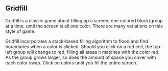 Gridfill
---

Gridfill is a classic game about filling up a screen, one colored block/group at a time, until the screen is all one color. There are many variations on this style of game.

Gridfill incorporates a stack-based filling algorithm to flood and find boundaries when a color is clicked. Should you click on a red cell, the top-left group will change to red, filling all areas it matches with the color red. As the group grows larger, so does the amount of space you cover with each color swap. Click on colors until you fill the entire screen. 
